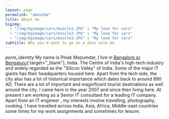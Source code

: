 ```yaml
---
layout: page
permalink: "aboutme"
title: About me
bigimg:
  - "/img/bgimage/cars/muscle1.JPG" : "My love for cars"
  - "/img/bgimage/cars/muscle2.JPG" : "My love for cars"
  - "/img/bgimage/cars/muscle3.JPG" : "My love for cars"
subtitle: Why you'd want to go on a date with me
---
```


<i class="material-icons">perm_identity</i> My name is Pinak Mazumdar, I live in [Bangalore  or Bengaluru](https://goo.gl/maps/qsJRuHBYRJ5xRXqZ6){:target="_blank"},  India. The Centre of India's high-tech industry and widely regarded as the "Silicon Valley" of India. Some of the major IT giants  has their headquarters housed here. Apart from the tech side, the city also has a lot of historical importance which dates back to  around 890 AD. There are a lot of important and magnificent tourist destinations as well around the city. I came here in the year 2007 and since then living here. At present I am working as a Senior IT consultant for a leading  IT company. Apart from an IT engineer , my interests involve travelling, photography, cooking. I have travelled across India, Asia, Africa, Middle-east countries some times for my work assignments and sometimes for leisure. 
